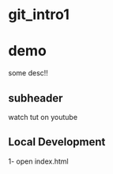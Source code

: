 # git_intro1

# demo
some desc!!

## subheader
watch tut on youtube

## Local Development

1- open index.html

